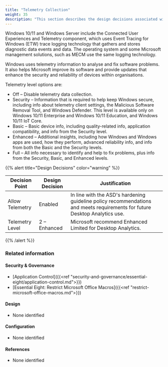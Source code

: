 ```yaml
---
title: "Telemetry Collection"
weight: 35
description: "This section describes the design decisions associated with telemetry collection on Windows 10 and 11 endpoints configured according to guidance in ASD's Blueprint for Secure Cloud."
---
```


Windows 10/11 and Windows Server include the Connected User Experiences and Telemetry component, which uses Event Tracing for Windows (ETW) trace logging technology that gathers and stores diagnostic data events and data. The operating system and some Microsoft management solutions, such as MECM use the same logging technology.

Windows uses telemetry information to analyse and fix software problems. It also helps Microsoft improve its software and provide updates that enhance the security and reliability of devices within organisations.

Telemetry level options are:

* Off – Disable telemetry data collection.
* Security – Information that is required to help keep Windows secure, including info about telemetry client settings, the Malicious Software Removal Tool, and Windows Defender. This level is available only on Windows 10/11 Enterprise and Windows 10/11 Education, and Windows 10/11 IoT Core.
* Basic – Basic device info, including quality-related info, application compatibility, and info from the Security level.
* Enhanced – Additional insights, including how Windows and Windows apps are used, how they perform, advanced reliability info, and info from both the Basic and the Security levels.
* Full – All info necessary to identify and help to fix problems, plus info from the Security, Basic, and Enhanced levels.


{{% alert title="Design Decisions" color="warning" %}}

| Decision Point  | Design Decision | Justification                                                                                                             |
|-----------------|-----------------|---------------------------------------------------------------------------------------------------------------------------|
| Allow Telemetry | Enabled         | In line with the ASD's hardening guideline policy recommendations and meets requirements for future Desktop Analytics use. |
| Telemetry Level | 2 – Enhanced    | Microsoft recommend Enhanced Limited for Desktop Analytics.                                                               |

{{% /alert %}}

### Related information

#### Security & Governance

* [Application Control]({{<ref "security-and-governance/essential-eight/application-control.md">}})
* [Essential Eight: Restrict Microsoft Office Macros]({{<ref "restrict-microsoft-office-macros.md">}})

#### Design

* None identified

#### Configuration

* None identified

#### References

* None identified